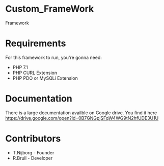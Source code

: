 # Custom_FrameWork
Framework

# Requirements
For this framework to run, you're gonna need:

* PHP 7.1
* PHP CURL Extension
* PHP PDO or MySQLi Extension

# Documentation
There is a large documentation availble on Google drive. 
You find it here https://drive.google.com/open?id=0B7GNGpjSFqW4WG9tN2hfUDE3U1U

# Contributors
 * T.Nijborg - Founder
 * R.Bruil - Developer
